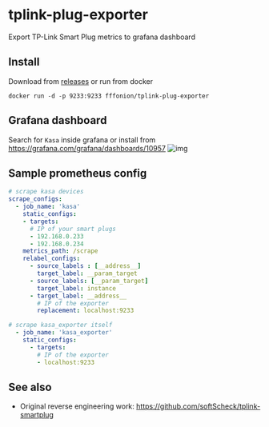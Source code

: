 # tplink-plug-exporter

Export TP-Link Smart Plug metrics to grafana dashboard

## Install

Download from [releases](https://github.com/fffonion/tplink-plug-exporter/releases) or run from docker

```
docker run -d -p 9233:9233 fffonion/tplink-plug-exporter
```

## Grafana dashboard

Search for `Kasa` inside grafana or install from https://grafana.com/grafana/dashboards/10957
![img](https://grafana.com/api/dashboards/10957/images/6954/image)

## Sample prometheus config

```yaml
# scrape kasa devices
scrape_configs:
  - job_name: 'kasa'
    static_configs:
    - targets:
      # IP of your smart plugs
      - 192.168.0.233
      - 192.168.0.234
    metrics_path: /scrape
    relabel_configs:
      - source_labels : [__address__]
        target_label: __param_target
      - source_labels: [__param_target]
        target_label: instance
      - target_label: __address__
        # IP of the exporter
        replacement: localhost:9233

# scrape kasa_exporter itself
  - job_name: 'kasa_exporter'
    static_configs:
      - targets:
        # IP of the exporter
        - localhost:9233
```

## See also

- Original reverse engineering work: https://github.com/softScheck/tplink-smartplug

